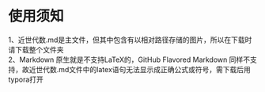 # 使用须知
1、近世代数.md是主文件，但其中包含有以相对路径存储的图片，所以在下载时请下载整个文件夹  
2、Markdown 原生就是不支持LaTeX的，GitHub Flavored Markdown 同样不支持，故近世代数.md文件中的latex语句无法显示成正确公式或符号，需下载后用typora打开  
